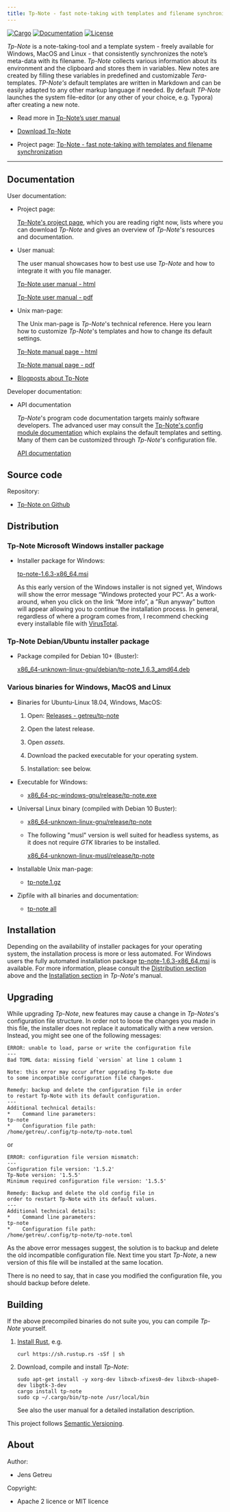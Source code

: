 ```yaml
---
title: Tp-Note - fast note-taking with templates and filename synchronization
---
```


[![Cargo](https://img.shields.io/crates/v/tp-note.svg)](
https://crates.io/crates/tp-note)
[![Documentation](https://docs.rs/tp-note/badge.svg)](
https://docs.rs/tp-note)
[![License](https://img.shields.io/badge/license-MIT%2FApache--2.0-blue.svg)](
https://github.com/getreu/tp-note)

_Tp-Note_ is a note-taking-tool and a template system - freely available for
Windows, MacOS and Linux - that consistently synchronizes the note’s meta-data
with its filename. _Tp-Note_ collects various information about its environment
and the clipboard and stores them in variables. New notes are created by
filling these variables in predefined and customizable _Tera_-templates.
_TP-Note's_ default templates are written in Markdown and can be easily adapted
to any other markup language if needed. By default _TP-Note_ launches the
system file-editor (or any other of your choice, e.g. Typora) after creating a
new note.

* Read more in [Tp-Note’s user manual](https://blog.getreu.net/projects/tp-note/tp-note--manual.html)

* [Download Tp-Note](https://blog.getreu.net/projects/tp-note/index.html#distribution)

* Project page: [Tp-Note - fast note-taking with templates and filename synchronization](https://blog.getreu.net/projects/tp-note/)


---


## Documentation

User documentation:

* Project page:

  [Tp-Note's project page](https://blog.getreu.net/projects/tp-note/), which
  you are reading right now, lists where you can download _Tp-Note_ and gives
  an overview of _Tp-Note_'s resources and documentation.

* User manual:

  The user manual showcases how to best use use _Tp-Note_ and how to integrate it
  with you file manager.

  [Tp-Note user manual - html](https://blog.getreu.net/projects/tp-note/tp-note--manual.html)

  [Tp-Note user manual - pdf](https://blog.getreu.net/_downloads/tp-note--manual.pdf)

* Unix man-page:

  The Unix man-page is _Tp-Note_'s technical reference. Here you learn how to customize
  _Tp-Note_'s templates and how to change its default settings.

  [Tp-Note manual page - html](https://blog.getreu.net/projects/tp-note/tp-note--manpage.html)

  [Tp-Note manual page - pdf](https://blog.getreu.net/_downloads/tp-note--manpage.pdf)

* [Blogposts about Tp-Note](https://blog.getreu.net/tags/tp-note/)

Developer documentation:

* API documentation

  _Tp-Note_'s program code documentation targets mainly software developers.
  The advanced user may consult the [Tp-Note's config module documentation](https://blog.getreu.net/projects/tp-note/_downloads/doc/tp_note/config/)
  which explains the default templates and setting. Many of them can be
  customized through _Tp-Note_'s configuration file.

  [API documentation](https://blog.getreu.net/projects/tp-note/_downloads/doc/tp_note/)



## Source code

Repository:

* [Tp-Note on Github](https://github.com/getreu/tp-note)


## Distribution

### Tp-Note Microsoft Windows installer package

* Installer package for Windows:

  [tp-note-1.6.3-x86_64.msi](https://blog.getreu.net/projects/tp-note/_downloads/wix/tp-note-1.6.3-x86_64.msi)

  As this early version of the Windows installer is not signed yet, Windows
  will show the error message “Windows protected your PC”. As a work-around,
  when you click on the link “More info”, a ”Run anyway” button will appear
  allowing you to continue the installation process. In general, regardless
  of where a program comes from, I recommend checking every installable
  file with [VirusTotal](https://www.virustotal.com/gui/home/upload).

### Tp-Note Debian/Ubuntu installer package

* Package compiled for Debian 10+ (Buster):

  [x86_64-unknown-linux-gnu/debian/tp-note_1.6.3_amd64.deb](https://blog.getreu.net/projects/tp-note/_downloads/x86_64-unknown-linux-gnu/debian/tp-note_1.6.3_amd64.deb)

### Various binaries for Windows, MacOS and Linux

* Binaries for Ubuntu-Linux 18.04, Windows, MacOS:

    1. Open: [Releases - getreu/tp-note](https://github.com/getreu/tp-note/releases)

    2. Open the latest release.

    3. Open *assets*.

    4. Download the packed executable for your operating system.

    5. Installation: see below.

* Executable for Windows:

    * [x86_64-pc-windows-gnu/release/tp-note.exe](https://blog.getreu.net/projects/tp-note/_downloads/x86_64-pc-windows-gnu/release/tp-note.exe)

* Universal Linux binary (compiled with Debian 10 Buster):

    * [x86_64-unknown-linux-gnu/release/tp-note](https://blog.getreu.net/projects/tp-note/_downloads/x86_64-unknown-linux-gnu/release/tp-note)

    * The following "musl" version is well suited for headless systems, as it
      does not require _GTK_ libraries to be installed.

      [x86_64-unknown-linux-musl/release/tp-note](https://blog.getreu.net/projects/tp-note/_downloads/x86_64-unknown-linux-musl/release/tp-note)



* Installable Unix man-page:

  - [tp-note.1.gz](https://blog.getreu.net/projects/tp-note/_downloads/tp-note.1.gz)

* Zipfile with all binaries and documentation:

  - [tp-note all](https://blog.getreu.net/_downloads/tp-note.zip)


## Installation

Depending on the availability of installer packages for your operating system,
the installation process is more or less automated. For Windows users the fully
automated installation package
[tp-note-1.6.3-x86_64.msi](https://blog.getreu.net/projects/tp-note/_downloads/wix/tp-note-1.6.3-x86_64.msi)
is available. For more information, please consult the [Distribution section](#distribution)
above and the [Installation
section](https://blog.getreu.net/projects/tp-note/tp-note--manual.html#installation)
in _Tp-Note_'s manual.


## Upgrading

While upgrading _Tp-Note_, new features may cause a change in _Tp-Notes_'s
configuration file structure. In order not to loose the changes you made in
this file, the installer does not replace it automatically with a new version.
Instead, you might see one of the following messages:

    ERROR: unable to load, parse or write the configuration file
    ---
    Bad TOML data: missing field `version` at line 1 column 1

    Note: this error may occur after upgrading Tp-Note due
    to some incompatible configuration file changes.

    Remedy: backup and delete the configuration file in order
    to restart Tp-Note with its default configuration.
    ---
    Additional technical details:
    *    Command line parameters:
    tp-note
    *    Configuration file path:
    /home/getreu/.config/tp-note/tp-note.toml

or

    ERROR: configuration file version mismatch:
    ---
    Configuration file version: '1.5.2'
    Tp-Note version: '1.5.5'
    Minimum required configuration file version: '1.5.5'

    Remedy: Backup and delete the old config file in
    order to restart Tp-Note with its default values.
    ---
    Additional technical details:
    *    Command line parameters:
    tp-note
    *    Configuration file path:
    /home/getreu/.config/tp-note/tp-note.toml

As the above error messages suggest, the solution is to backup and delete the
old incompatible configuration file. Next time you start _Tp-Note_, a new
version of this file will be installed at the same location.

There is no need to say, that in case you modified the configuration file,
you should backup before delete.


## Building

If the above precompiled binaries do not suite you, you can
compile _Tp-Note_ yourself.


1. [Install Rust](https://www.rust-lang.org/tools/install), e.g.

       curl https://sh.rustup.rs -sSf | sh

2. Download, compile and install _Tp-Note_:

       sudo apt-get install -y xorg-dev libxcb-xfixes0-dev libxcb-shape0-dev libgtk-3-dev
       cargo install tp-note
       sudo cp ~/.cargo/bin/tp-note /usr/local/bin

   See also the user manual for a detailed installation description.

This project follows [Semantic Versioning](https://semver.org/).



## About

Author:

* Jens Getreu

Copyright:

* Apache 2 licence or MIT licence

<!--
Build status:

* ![status](https://travis-ci.org/getreu/tp-note.svg?branch=master)
-->
